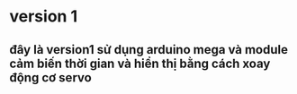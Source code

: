 # version 1
## đây là version1 sử dụng arduino mega và module cảm biến thời gian và hiển thị bằng cách xoay động cơ servo
